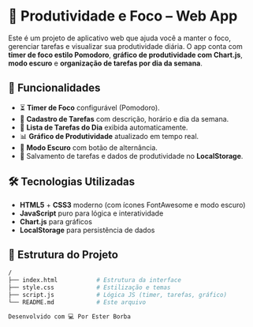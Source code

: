 # 🧠 Produtividade e Foco – Web App

Este é um projeto de aplicativo web que ajuda você a manter o foco, gerenciar tarefas e visualizar sua produtividade diária. O app conta com **timer de foco estilo Pomodoro**, **gráfico de produtividade com Chart.js**, **modo escuro** e **organização de tarefas por dia da semana**.

## 🚀 Funcionalidades

- ⏳ **Timer de Foco** configurável (Pomodoro).
- 📝 **Cadastro de Tarefas** com descrição, horário e dia da semana.
- 📅 **Lista de Tarefas do Dia** exibida automaticamente.
- 📊 **Gráfico de Produtividade** atualizado em tempo real.
- 🌙 **Modo Escuro** com botão de alternância.
- 💾 Salvamento de tarefas e dados de produtividade no **LocalStorage**.
## 🛠️ Tecnologias Utilizadas

- **HTML5** + **CSS3** moderno (com ícones FontAwesome e modo escuro)
- **JavaScript** puro para lógica e interatividade
- **Chart.js** para gráficos
- **LocalStorage** para persistência de dados

## 📁 Estrutura do Projeto

```bash
/
├── index.html           # Estrutura da interface
├── style.css            # Estilização e temas
├── script.js            # Lógica JS (timer, tarefas, gráfico)
└── README.md            # Este arquivo

Desenvolvido com 💻 Por Ester Borba
